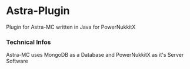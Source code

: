 # Astra-Plugin
Plugin for Astra-MC written in Java for PowerNukkitX

### Technical Infos
Astra-MC uses MongoDB as a Database and PowerNukkitX as it's Server Software
